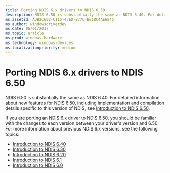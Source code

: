 ```yaml
---
title: Porting NDIS 6.x drivers to NDIS 6.50
description: NDIS 6.50 is substantially the same as NDIS 6.40. For detailed information about new features for NDIS 6.50, see Introduction to NDIS 6.50.
ms.assetid: ADB2C602-C115-43ED-B77C-BB18C4AE6E45
ms.author: windowsdriverdev
ms.date: 06/01/2017
ms.topic: article
ms.prod: windows-hardware
ms.technology: windows-devices
ms.localizationpriority: medium
---
```


# Porting NDIS 6.x drivers to NDIS 6.50

NDIS 6.50 is substantially the same as NDIS 6.40. For detailed information about new features for NDIS 6.50, including implementation and compilation details specific to this version of NDIS, see [Introduction to NDIS 6.50](introduction-to-ndis-6-50.md).

If you are porting an NDIS 6.x driver to NDIS 6.50, you should be familiar with the changes to each version between your driver's version and 6.50. For more information about previous NDIS 6.x versions, see the following topics:

- [Introduction to NDIS 6.40](introduction-to-ndis-6-40.md)
- [Introduction to NDIS 6.30](introduction-to-ndis-6-30.md)
- [Introduction to NDIS 6.20](introduction-to-ndis-6-20.md)
- [Introduction to NDIS 6.1](introduction-to-ndis-6-1.md)
- [Introduction to NDIS 6.0](introduction-to-ndis-6-0.md)


